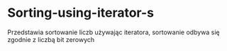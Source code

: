 # Sorting-using-iterator-s
Przedstawia sortowanie liczb używając iteratora, sortowanie odbywa się zgodnie z liczbą bit zerowych

